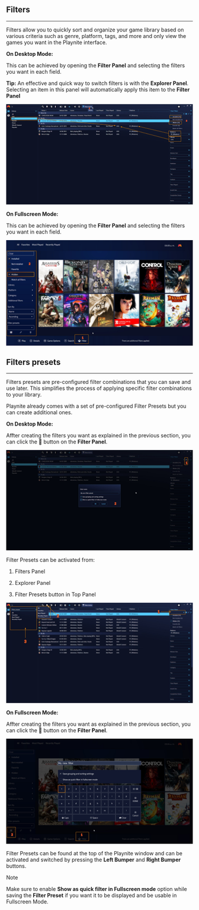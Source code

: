 ## Filters

---------------------

Filters allow you to quickly sort and organize your game library based on various criteria such as genre, platform, tags, and more and only view the games you want in the Playnite interface.

**On Desktop Mode:**

This can be achieved by opening the **Filter Panel** and selecting the filters you want in each field.

**Tip:** An effective and quick way to switch filters is with the **Explorer Panel**. Selecting an item in this panel will automatically apply this item to the **Filter Panel**

![Filters](images/filtersAndFiltersPresets_Filters.jpg)

**On Fullscreen Mode:**

This can be achieved by opening the **Filter Panel** and selecting the filters you want in each field.

![FiltersFs](images/filtersAndFiltersPresets_FiltersFs.jpg)

## Filters presets

---------------------

Filters presets are pre-configured filter combinations that you can save and use later. This simplifies the process of applying specific filter combinations to your library.

Playnite already comes with a set of pre-configured Filter Presets but you can create additional ones. 

**On Desktop Mode:**

Affter creating the filters you want as explained in the previous section, you can click the 💾 button on the **Filter Panel**.

![FiltersPresets](images/filtersAndFiltersPresets_FilterPresets.jpg)

Filter Presets can be activated from:

1. Filters Panel

2. Explorer Panel

3. Filter Presets button in Top Panel

![FilterPresetsActivate](images/filtersAndFiltersPresets_FilterPresetsActivate.jpg)

**On Fullscreen Mode:**

Affter creating the filters you want as explained in the previous section, you can click the 💾 button on the **Filter Panel**.

![FilterPresets](images/filtersAndFiltersPresets_FilterPresetsFs.jpg)

Filter Presets can be found at the top of the Playnite window and can be activated and switched by pressing the **Left Bumper** and **Right Bumper** buttons.

> [!NOTE]
> Make sure to enable **Show as quick filter in Fullscreen mode** option while saving the **Filter Preset** if you want it to be displayed and be usable in Fullscreen Mode.
